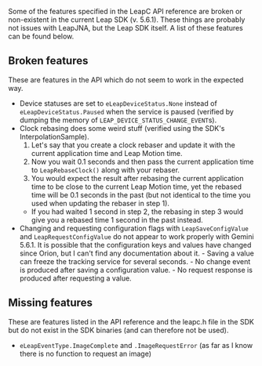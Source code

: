 Some of the features specified in the LeapC API reference are broken or non-existent in the current Leap SDK (v. 5.6.1). These things are probably not issues with LeapJNA, but the Leap SDK itself. A list of these features can be found below.

## Broken features
These are features in the API which do not seem to work in the expected way.
- Device statuses are set to `eLeapDeviceStatus.None` instead of `eLeapDeviceStatus.Paused` when the service is paused (verified by dumping the memory of `LEAP_DEVICE_STATUS_CHANGE_EVENT`s).
- Clock rebasing does some weird stuff (verified using the SDK's InterpolationSample).
     1. Let's say that you create a clock rebaser and update it with the current application time and Leap Motion time.
     2. Now you wait 0.1 seconds and then pass the current application time to `LeapRebaseClock()` along with your rebaser.
     3. You would expect the result after rebasing the current application time to be close to the current Leap Motion time, yet the rebased time will be 0.1 seconds in the past (but not identical to the time you used when updating the rebaser in step 1).
     - If you had waited 1 second in step 2, the rebasing in step 3 would give you a rebased time 1 second in the past instead.
- Changing and requesting configuration flags with `LeapSaveConfigValue` and `LeapRequestConfigValue` do not appear to work properly with Gemini 5.6.1. It is possible that the configuration keys and values have changed since Orion, but I can't find any documentation about it.
      - Saving a value can freeze the tracking service for several seconds.
      - No change event is produced after saving a configuration value.
      - No request response is produced after requesting a value.

## Missing features
These are features listed in the API reference and the leapc.h file in the SDK but do not exist in the SDK binaries (and can therefore not be used).
- `eLeapEventType.ImageComplete` and `.ImageRequestError` (as far as I know there is no function to request an image)
